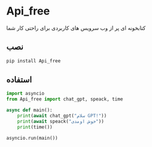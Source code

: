 # Api_free

کتابخونه ای پر از وب سرویس های کاربردی برای راحتی کار شما

## نصب

```bash
pip install Api_free
```

## استفاده

```python
import asyncio
from Api_free import chat_gpt, speack, time

async def main():
    print(await chat_gpt("سلام GPT!"))
    print(await speack("خوش اومدی"))
    print(time())

asyncio.run(main())
```